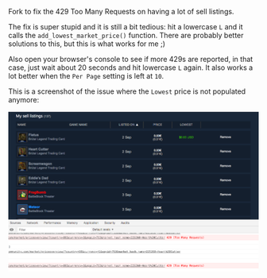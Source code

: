 Fork to fix the 429 Too Many Requests on having a lot of sell listings.

The fix is super stupid and it is still a bit tedious: hit a lowercase `L` and it calls the `add_lowest_market_price()` function. There are probably better solutions to this, but this is what works for me ;)

Also open your browser's console to see if more 429s are reported, in that case, just wait about 20 seconds and hit lowercase `L` again. It also works a lot better when the `Per Page` setting is left at `10`.

This is a screenshot of the issue where the `Lowest` price is not populated anymore:

![Lowest not populating](docs/lowest.png "Lowest not populating")
